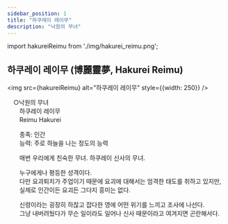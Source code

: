 ```yaml
---
sidebar_position: 1
title: "하쿠레이 레이무"
description: "낙원의 무녀"
---
```


import hakureiReimu from './img/hakurei_reimu.png';

## 하쿠레이 레이무 (博麗靈夢, Hakurei Reimu)

<img src={hakureiReimu} alt="하쿠레이 레이무" style={{width: 250}} />

　○낙원의 무녀  
　　하쿠레이 레이무  
　　Reimu Hakurei  

　　종족: 인간  
　　능력: 주로 하늘을 나는 정도의 능력  

　　매번 우리에게 친숙한 무녀. 하쿠레이 신사의 무녀.  

　　누구에게나 평등한 성격이다.  
　　다만 요괴퇴치가 주업이기 때문에 요괴에 대해서는 엄격한 태도를 취하고 있지만,  
　　실제로 인간이든 요괴든 그다지 흥미는 없다.  

　　신령이라는 굉장히 하찮고 잡다한 영에 어떤 위기를 느끼고 조사에 나선다.  
　　그냥 내버려뒀다가 무슨 일이라도 일어나 신사 때문이라고 여겨지면 곤란해서다.
